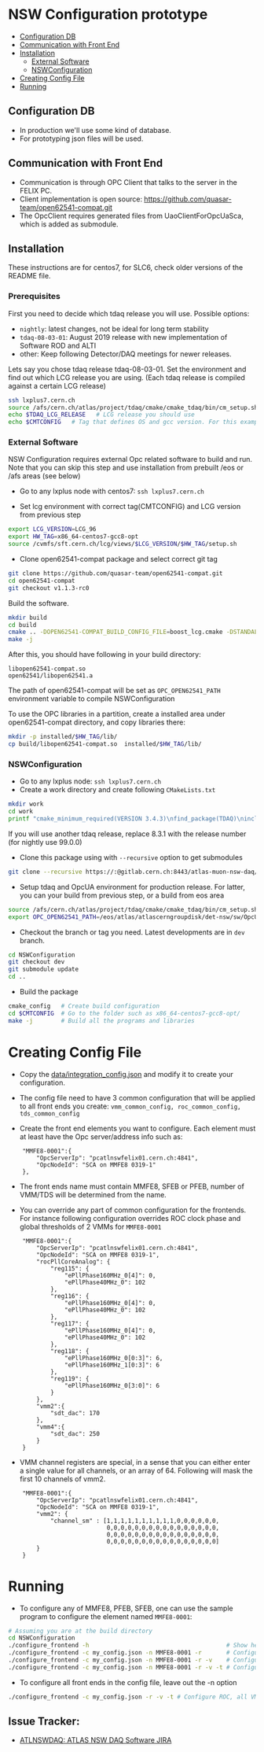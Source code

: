 # NSW Configuration prototype

* [Configuration DB](#configuration-db)
* [Communication with Front End](#communication-with-front-end)
* [Installation](#Installation)
  * [External Software](#external-software)
  * [NSWConfiguration](#nswconfiguration)
* [Creating Config File](#creating-config-file)
* [Running](#Running)

## Configuration DB

* In production we'll use some kind of database.
* For prototyping json files will be used.

## Communication with Front End

* Communication is through OPC Client that talks to the server in the FELIX PC.
* Client implementation is open source: https://github.com/quasar-team/open62541-compat.git
* The OpcClient requires generated files from UaoClientForOpcUaSca, which is added as submodule.

## Installation

These instructions are for centos7, for SLC6, check older versions of the README file.

### Prerequisites

First you need to decide which tdaq release you will use. Possible options:
- ```nightly```: latest changes, not be ideal for long term stability
- ```tdaq-08-03-01```: August 2019 release with new implementation of Software ROD and ALTI
- other: Keep following Detector/DAQ meetings for newer releases.

Lets say you chose tdaq release tdaq-08-03-01. Set the environment and find out which LCG
release you are using. (Each tdaq release is compiled against a certain LCG release)

```bash
ssh lxplus7.cern.ch
source /afs/cern.ch/atlas/project/tdaq/cmake/cmake_tdaq/bin/cm_setup.sh tdaq-08-03-01 x86_64-centos7-gcc8-opt
echo $TDAQ_LCG_RELEASE   # LCG release you should use
echo $CMTCONFIG   # Tag that defines OS and gcc version. For this example, it's: ```x86_64-centos7-gcc8-opt```
```

### External Software

NSW Configuration requires external Opc related software to build and run.
Note that you can skip this step and use installation from prebuilt /eos or /afs areas (see below)

* Go to any lxplus node with centos7: ```ssh lxplus7.cern.ch```

* Set lcg environment with correct tag(CMTCONFIG) and LCG version from previous step
```bash
export LCG_VERSION=LCG_96
export HW_TAG=x86_64-centos7-gcc8-opt
source /cvmfs/sft.cern.ch/lcg/views/$LCG_VERSION/$HW_TAG/setup.sh
```

* Clone open62541-compat package and select correct git tag
```bash
git clone https://github.com/quasar-team/open62541-compat.git
cd open62541-compat
git checkout v1.1.3-rc0
```

Build the software.
```bash
mkdir build
cd build
cmake .. -DOPEN62541-COMPAT_BUILD_CONFIG_FILE=boost_lcg.cmake -DSTANDALONE_BUILD=ON -DSTANDALONE_BUILD_SHARED=ON -DSKIP_TESTS=ON
make -j
```

After this, you should have following in your build directory:
```
libopen62541-compat.so
open62541/libopen62541.a
```

The path of open62541-compat will be set as ```OPC_OPEN62541_PATH``` environment variable to compile NSWConfiguration

To use the OPC libraries in a partition, create a installed area under open62541-compat directory, and copy libraries there:
```bash
mkdir -p installed/$HW_TAG/lib/
cp build/libopen62541-compat.so  installed/$HW_TAG/lib/
```

### NSWConfiguration

* Go to any lxplus node: ```ssh lxplus7.cern.ch```
* Create a work directory and create following ```CMakeLists.txt```

```bash
mkdir work
cd work
printf "cmake_minimum_required(VERSION 3.4.3)\nfind_package(TDAQ)\ninclude(CTest)\ntdaq_project(NSWDAQ 1.0.0 USES tdaq 8.3.1)\n" > CMakeLists.txt
```

If you will use another tdaq release, replace 8.3.1 with the release number (for nightly use 99.0.0)

* Clone this package using with `--recursive` option to get submodules

```bash
git clone --recursive https://:@gitlab.cern.ch:8443/atlas-muon-nsw-daq/NSWConfiguration.git
```
* Setup tdaq and OpcUA environment for production release.
  For latter, you can your build from previous step, or a build from eos area

```bash
source /afs/cern.ch/atlas/project/tdaq/cmake/cmake_tdaq/bin/cm_setup.sh tdaq-08-03-01 # replace nightly with any other release
export OPC_OPEN62541_PATH=/eos/atlas/atlascerngroupdisk/det-nsw/sw/OpcUa/open62541-compat-v1.1.1
```

* Checkout the branch or tag you need. Latest developments are in `dev` branch.
```bash
cd NSWConfiguration
git checkout dev
git submodule update
cd ..
```

* Build the package

```bash
cmake_config   # Create build configuration
cd $CMTCONFIG  # Go to the folder such as x86_64-centos7-gcc8-opt/
make -j        # Build all the programs and libraries
```

# Creating Config File

* Copy the [data/integration_config.json](data/integration_config.json)
  and modify it to create your configuration.
  

* The config file need to have 3 common configuration that will be applied to all
  front ends you create: ```vmm_common_config, roc_common_config, tds_common_config```

* Create the front end elements you want to configure. Each element must
  at least have the Opc server/address info such as:
```
    "MMFE8-0001":{
        "OpcServerIp": "pcatlnswfelix01.cern.ch:4841",
        "OpcNodeId": "SCA on MMFE8 0319-1"
    },
```

* The front ends name must contain MMFE8, SFEB or PFEB, number of VMM/TDS
  will be determined from the name.

* You can override any part of common configuration for the frontends.
  For instance following configuration overrides ROC clock phase and 
  global thresholds of 2 VMMs for ```MMFE8-0001```

```
    "MMFE8-0001":{
        "OpcServerIp": "pcatlnswfelix01.cern.ch:4841",
        "OpcNodeId": "SCA on MMFE8 0319-1",
        "rocPllCoreAnalog": {
            "reg115": {
                "ePllPhase160MHz_0[4]": 0,
                "ePllPhase40MHz_0": 102
            },
            "reg116": {
                "ePllPhase160MHz_0[4]": 0,
                "ePllPhase40MHz_0": 102
            },
            "reg117": {
                "ePllPhase160MHz_0[4]": 0,
                "ePllPhase40MHz_0": 102
            },
            "reg118": {
                "ePllPhase160MHz_0[0:3]": 6,
                "ePllPhase160MHz_1[0:3]": 6
            },
            "reg119": {
                "ePllPhase160MHz_0[3:0]": 6
            }
        },
        "vmm2":{
            "sdt_dac": 170
        },
        "vmm4":{
            "sdt_dac": 250
        }
    }
```

* VMM channel registers are special, in a sense that you can either enter a single value
  for all channels, or an array of 64. Following will mask the first 10 channels of vmm2.
```
    "MMFE8-0001":{
        "OpcServerIp": "pcatlnswfelix01.cern.ch:4841",
        "OpcNodeId": "SCA on MMFE8 0319-1",
        "vmm2": {
            "channel_sm" : [1,1,1,1,1,1,1,1,1,1,0,0,0,0,0,0,
                            0,0,0,0,0,0,0,0,0,0,0,0,0,0,0,0,
                            0,0,0,0,0,0,0,0,0,0,0,0,0,0,0,0,
                            0,0,0,0,0,0,0,0,0,0,0,0,0,0,0,0]
        }
    }
```

# Running
* To configure any of MMFE8, PFEB, SFEB, one can use the sample program
  to configure the element named ```MMFE8-0001```:

```bash
# Assuming you are at the build directory
cd NSWConfiguration
./configure_frontend -h                                       # Show help
./configure_frontend -c my_config.json -n MMFE8-0001 -r       # Configure ROC with config file my_config.json
./configure_frontend -c my_config.json -n MMFE8-0001 -r -v    # Configure ROC and all VMMs
./configure_frontend -c my_config.json -n MMFE8-0001 -r -v -t # Configure ROC, all VMMs and TDSs
```

* To configure all front ends in the config file, leave out the -n option

```bash
./configure_frontend -c my_config.json -r -v -t # Configure ROC, all VMMs and TDSs on all front ends in config file
```

## Issue Tracker:
* [ATLNSWDAQ: ATLAS NSW DAQ Software JIRA](https://its.cern.ch/jira/projects/ATLNSWDAQ)
